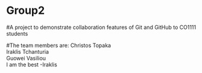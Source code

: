 # Group2
#A project to demonstrate collaboration features of Git and GitHub to CO1111 students

#The team members are:
Christos Topaka<br>
Iraklis Tchanturia<br>
Guowei Vasiliou<br>
I am the best -Iraklis
